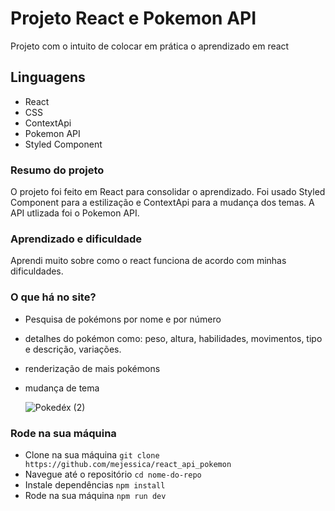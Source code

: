 # Projeto React e Pokemon API

Projeto com o intuito de colocar em prática o aprendizado em react 

## Linguagens

- React
- CSS
- ContextApi
- Pokemon API
- Styled Component

### Resumo do projeto
O projeto foi feito em React para consolidar o aprendizado. Foi usado Styled Component para a estilização e ContextApi para a mudança dos temas. A API utlizada foi o Pokemon API. 

### Aprendizado e dificuldade
 Aprendi muito sobre como o react funciona de acordo com minhas dificuldades. 

### O que há no site? 
- Pesquisa de pokémons por nome e por número
- detalhes do pokémon como: peso, altura, habilidades, movimentos, tipo e descrição, variações. 
- renderização de mais pokémons
- mudança de tema

  ![Pokedéx (2)](https://github.com/user-attachments/assets/070b1343-5da1-4dc7-b953-ddfd8a8de088)

### Rode na sua máquina

- Clone na sua máquina
```git clone https://github.com/mejessica/react_api_pokemon```
- Navegue até o repositório
```cd nome-do-repo```
- Instale dependências
```npm install```
- Rode na sua máquina
```npm run dev```



